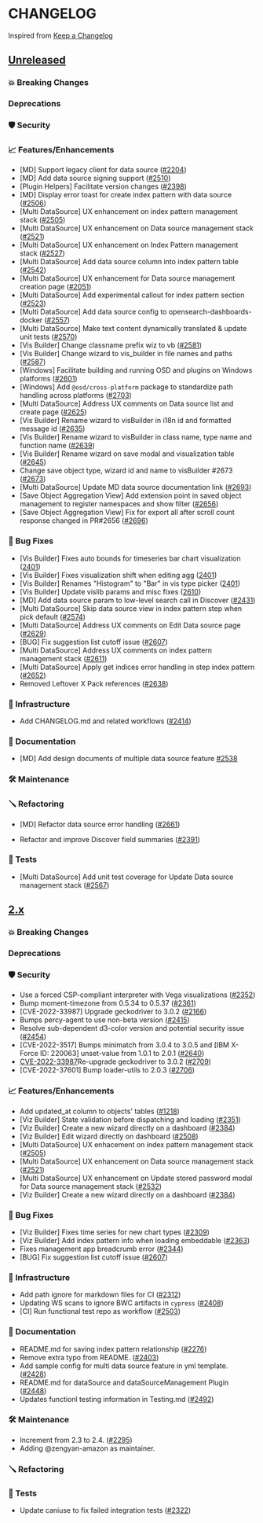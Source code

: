 # CHANGELOG
Inspired from [Keep a Changelog](https://keepachangelog.com/en/1.0.0/)

## [Unreleased]
### 💥 Breaking Changes

### Deprecations

### 🛡 Security

### 📈 Features/Enhancements

- [MD] Support legacy client for data source ([#2204](https://github.com/opensearch-project/OpenSearch-Dashboards/pull/2204))
- [MD] Add data source signing support ([#2510](https://github.com/opensearch-project/OpenSearch-Dashboards/pull/2510))
- [Plugin Helpers] Facilitate version changes ([#2398](https://github.com/opensearch-project/OpenSearch-Dashboards/pull/2398))
- [MD] Display error toast for create index pattern with data source ([#2506](https://github.com/opensearch-project/OpenSearch-Dashboards/pull/2506))
- [Multi DataSource] UX enhancement on index pattern management stack ([#2505](https://github.com/opensearch-project/OpenSearch-Dashboards/pull/2505))
- [Multi DataSource] UX enhancement on Data source management stack ([#2521](https://github.com/opensearch-project/OpenSearch-Dashboards/pull/2521))
- [Multi DataSource] UX enhancement on Index Pattern management stack ([#2527](https://github.com/opensearch-project/OpenSearch-Dashboards/pull/2527))
- [Multi DataSource] Add data source column into index pattern table ([#2542](https://github.com/opensearch-project/OpenSearch-Dashboards/pull/2542))
- [Multi DataSource] UX enhancement for Data source management creation page ([#2051](https://github.com/opensearch-project/OpenSearch-Dashboards/pull/2501))
- [Multi DataSource] Add experimental callout for index pattern section ([#2523](https://github.com/opensearch-project/OpenSearch-Dashboards/pull/2523))
- [Multi DataSource] Add data source config to opensearch-dashboards-docker ([#2557](https://github.com/opensearch-project/OpenSearch-Dashboards/pull/2557))
- [Multi DataSource] Make text content dynamically translated & update unit tests ([#2570](https://github.com/opensearch-project/OpenSearch-Dashboards/pull/2570))
- [Vis Builder] Change classname prefix wiz to vb ([#2581](https://github.com/opensearch-project/OpenSearch-Dashboards/pull/2581/files))
- [Vis Builder] Change wizard to vis_builder in file names and paths ([#2587](https://github.com/opensearch-project/OpenSearch-Dashboards/pull/2587))
- [Windows] Facilitate building and running OSD and plugins on Windows platforms ([#2601](https://github.com/opensearch-project/OpenSearch-Dashboards/pull/2601))
- [Windows] Add `@osd/cross-platform` package to standardize path handling across platforms ([#2703](https://github.com/opensearch-project/OpenSearch-Dashboards/pull/2703))
- [Multi DataSource] Address UX comments on Data source list and create page ([#2625](https://github.com/opensearch-project/OpenSearch-Dashboards/pull/2625))
- [Vis Builder] Rename wizard to visBuilder in i18n id and formatted message id ([#2635](https://github.com/opensearch-project/OpenSearch-Dashboards/pull/2635))
- [Vis Builder] Rename wizard to visBuilder in class name, type name and function name ([#2639](https://github.com/opensearch-project/OpenSearch-Dashboards/pull/2639))
- [Vis Builder] Rename wizard on save modal and visualization table ([#2645](https://github.com/opensearch-project/OpenSearch-Dashboards/pull/2645))
- Change save object type, wizard id and name to visBuilder #2673 ([#2673](https://github.com/opensearch-project/OpenSearch-Dashboards/pull/2673))
- [Multi DataSource] Update MD data source documentation link ([#2693](https://github.com/opensearch-project/OpenSearch-Dashboards/pull/2693))
- [Save Object Aggregation View] Add extension point in saved object management to register namespaces and show filter ([#2656](https://github.com/opensearch-project/OpenSearch-Dashboards/pull/2656))
- [Save Object Aggregation View] Fix for export all after scroll count response changed in PR#2656 ([#2696](https://github.com/opensearch-project/OpenSearch-Dashboards/pull/2696))

### 🐛 Bug Fixes
* [Vis Builder] Fixes auto bounds for timeseries bar chart visualization ([2401](https://github.com/opensearch-project/OpenSearch-Dashboards/pull/2401))
* [Vis Builder] Fixes visualization shift when editing agg ([2401](https://github.com/opensearch-project/OpenSearch-Dashboards/pull/2401))
* [Vis Builder] Renames "Histogram" to "Bar" in vis type picker ([2401](https://github.com/opensearch-project/OpenSearch-Dashboards/pull/2401))
* [Vis Builder] Update vislib params and misc fixes ([2610](https://github.com/opensearch-project/OpenSearch-Dashboards/pull/2610))
* [MD] Add data source param to low-level search call in Discover ([#2431](https://github.com/opensearch-project/OpenSearch-Dashboards/pull/2431))
* [Multi DataSource] Skip data source view in index pattern step when pick default ([#2574](https://github.com/opensearch-project/OpenSearch-Dashboards/pull/2574))
* [Multi DataSource] Address UX comments on Edit Data source page ([#2629](https://github.com/opensearch-project/OpenSearch-Dashboards/pull/2629))
* [BUG] Fix suggestion list cutoff issue ([#2607](https://github.com/opensearch-project/OpenSearch-Dashboards/pull/2607))
* [Multi DataSource] Address UX comments on index pattern management stack ([#2611](https://github.com/opensearch-project/OpenSearch-Dashboards/pull/2611))
* [Multi DataSource] Apply get indices error handling in step index pattern ([#2652](https://github.com/opensearch-project/OpenSearch-Dashboards/pull/2652))
* Removed Leftover X Pack references ([#2638](https://github.com/opensearch-project/OpenSearch-Dashboards/pull/2638))

### 🚞 Infrastructure

* Add CHANGELOG.md and related workflows ([#2414](https://github.com/opensearch-project/OpenSearch-Dashboards/pull/2414))

### 📝 Documentation

* [MD] Add design documents of multiple data source feature [#2538](https://github.com/opensearch-project/OpenSearch-Dashboards/pull/2538)
### 🛠 Maintenance

### 🪛 Refactoring
* [MD] Refactor data source error handling ([#2661](https://github.com/opensearch-project/OpenSearch-Dashboards/pull/2661))
- Refactor and improve Discover field summaries ([#2391](https://github.com/opensearch-project/OpenSearch-Dashboards/pull/2391))

### 🔩 Tests
* [Multi DataSource] Add unit test coverage for Update Data source management stack  ([#2567](https://github.com/opensearch-project/OpenSearch-Dashboards/pull/2567))

## [2.x]
### 💥 Breaking Changes

### Deprecations

### 🛡 Security

* Use a forced CSP-compliant interpreter with Vega visualizations ([#2352](https://github.com/opensearch-project/OpenSearch-Dashboards/pull/2352))
* Bump moment-timezone from 0.5.34 to 0.5.37 ([#2361](https://github.com/opensearch-project/OpenSearch-Dashboards/pull/2361))
* [CVE-2022-33987] Upgrade geckodriver to 3.0.2 ([#2166](https://github.com/opensearch-project/OpenSearch-Dashboards/pull/2166))
* Bumps percy-agent to use non-beta version ([#2415](https://github.com/opensearch-project/OpenSearch-Dashboards/pull/2415))
* Resolve sub-dependent d3-color version and potential security issue ([#2454](https://github.com/opensearch-project/OpenSearch-Dashboards/pull/2454))
* [CVE-2022-3517] Bumps minimatch from 3.0.4 to 3.0.5 and [IBM X-Force ID: 220063] unset-value from 1.0.1 to 2.0.1 ([#2640](https://github.com/opensearch-project/OpenSearch-Dashboards/pull/2640))
* [CVE-2022-33987][2.x]Re-upgrade geckodriver to 3.0.2 ([#2709](https://github.com/opensearch-project/OpenSearch-Dashboards/pull/2709))
* [CVE-2022-37601] Bump loader-utils to 2.0.3 ([#2706](https://github.com/opensearch-project/OpenSearch-Dashboards/pull/2706))

### 📈 Features/Enhancements

* Add updated_at column to objects' tables ([#1218](https://github.com/opensearch-project/OpenSearch-Dashboards/pull/1218))
* [Viz Builder] State validation before dispatching and loading ([#2351](https://github.com/opensearch-project/OpenSearch-Dashboards/pull/2351))
* [Viz Builder] Create a new wizard directly on a dashboard ([#2384](https://github.com/opensearch-project/OpenSearch-Dashboards/pull/2384))
* [Viz Builder] Edit wizard directly on dashboard ([#2508](https://github.com/opensearch-project/OpenSearch-Dashboards/pull/2508))
* [Multi DataSource] UX enhacement on index pattern management stack ([#2505](https://github.com/opensearch-project/OpenSearch-Dashboards/pull/2505))
* [Multi DataSource] UX enhancement on Data source management stack ([#2521](https://github.com/opensearch-project/OpenSearch-Dashboards/pull/2521))
* [Multi DataSource] UX enhancement on Update stored password modal for Data source management stack ([#2532](https://github.com/opensearch-project/OpenSearch-Dashboards/pull/2532))
* [Viz Builder] Create a new wizard directly on a dashboard ([#2384](https://github.com/opensearch-project/OpenSearch-Dashboards/pull/2384))

### 🐛 Bug Fixes

* [Viz Builder] Fixes time series for new chart types ([#2309](https://github.com/opensearch-project/OpenSearch-Dashboards/pull/2309))
* [Viz Builder] Add index pattern info when loading embeddable ([#2363](https://github.com/opensearch-project/OpenSearch-Dashboards/pull/2363))
* Fixes management app breadcrumb error ([#2344](https://github.com/opensearch-project/OpenSearch-Dashboards/pull/2344))
* [BUG] Fix suggestion list cutoff issue ([#2607](https://github.com/opensearch-project/OpenSearch-Dashboards/pull/2607))

### 🚞 Infrastructure

* Add path ignore for markdown files for CI ([#2312](https://github.com/opensearch-project/OpenSearch-Dashboards/pull/2312))
* Updating WS scans to ignore BWC artifacts in `cypress` ([#2408](https://github.com/opensearch-project/OpenSearch-Dashboards/pull/2408))
* [CI] Run functional test repo as workflow ([#2503](https://github.com/opensearch-project/OpenSearch-Dashboards/pull/2503))

### 📝 Documentation

* README.md for saving index pattern relationship ([#2276](https://github.com/opensearch-project/OpenSearch-Dashboards/pull/2276))
* Remove extra typo from README. ([#2403](https://github.com/opensearch-project/OpenSearch-Dashboards/pull/2403))
* Add sample config for multi data source feature in yml template. ([#2428](https://github.com/opensearch-project/OpenSearch-Dashboards/pull/2428))
* README.md for dataSource and dataSourceManagement Plugin ([#2448](https://github.com/opensearch-project/OpenSearch-Dashboards/pull/2448))
* Updates functionl testing information in Testing.md ([#2492](https://github.com/opensearch-project/OpenSearch-Dashboards/pull/2492))

### 🛠 Maintenance

* Increment from 2.3 to 2.4. ([#2295](https://github.com/opensearch-project/OpenSearch-Dashboards/pull/2295))
* Adding @zengyan-amazon as maintainer.

### 🪛 Refactoring

### 🔩 Tests

* Update caniuse to fix failed integration tests ([#2322](https://github.com/opensearch-project/OpenSearch-Dashboards/pull/2322))

[Unreleased]: https://github.com/opensearch-project/OpenSearch-Dashboards/compare/2.3.0...HEAD
[2.x]: https://github.com/opensearch-project/OpenSearch-Dashboards/compare/2.3.0...2.x
